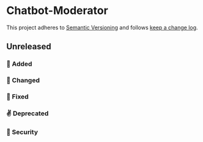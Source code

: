 Chatbot-Moderator
=================

This project adheres to [Semantic Versioning](https://semver.org/spec/v2.0.0.html) and follows [keep a change log](https://keepachangelog.com/en/1.0.0/).

## Unreleased

### 🚀 Added

### 🚀 Changed

### 🐞 Fixed

### ✌️ Deprecated

### 🚨 Security

